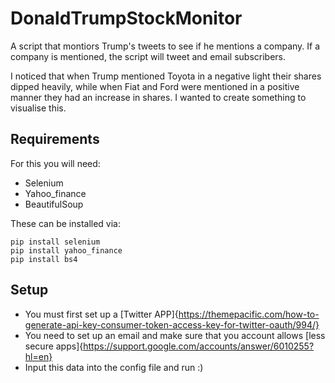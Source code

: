 # DonaldTrumpStockMonitor
A script that montiors Trump's tweets to see if he mentions a company. 
If a company is mentioned, the script will tweet and email subscribers.

I noticed that when Trump mentioned Toyota in a negative light their shares dipped heavily, while when Fiat and Ford were mentioned in a positive manner they had an increase in shares. I wanted to create something to visualise this. 

## Requirements
For this you will need:
- Selenium
- Yahoo_finance 
- BeautifulSoup

These can be installed via:
```
pip install selenium
pip install yahoo_finance
pip install bs4
```

## Setup
- You must first set up a [Twitter APP]{https://themepacific.com/how-to-generate-api-key-consumer-token-access-key-for-twitter-oauth/994/}
- You need to set up an email and make sure that you account allows [less secure apps]{https://support.google.com/accounts/answer/6010255?hl=en}
- Input this data into the config file and run :)
